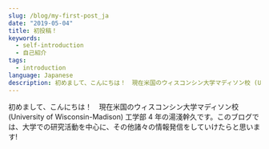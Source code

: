 ```yaml
---
slug: /blog/my-first-post_ja
date: "2019-05-04"
title: 初投稿！
keywords:
  - self-introduction
  - 自己紹介
tags:
  - introduction
language: Japanese
description: 初めまして、こんにちは！　現在米国のウィスコンシン大学マディソン校 (University of Wisconsin-Madison) 工学部 4 年の湯淺幹久です。このブログでは、大学での研究活動を中心に、その他諸々の情報発信をしていけたらと思います!
---
```


初めまして、こんにちは！　現在米国のウィスコンシン大学マディソン校 (University of Wisconsin-Madison) 工学部 4 年の湯淺幹久です。このブログでは、大学での研究活動を中心に、その他諸々の情報発信をしていけたらと思います!
